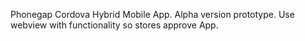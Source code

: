 Phonegap Cordova Hybrid Mobile App. Alpha version prototype. Use webview with functionality so stores approve App.
